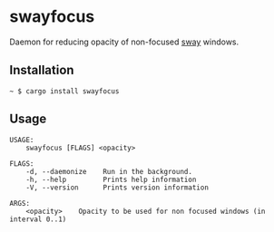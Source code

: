 # swayfocus
Daemon for reducing opacity of non-focused [sway](https://github.com/swaywm/sway/) windows.

## Installation
```
~ $ cargo install swayfocus
```

## Usage
```
USAGE:
    swayfocus [FLAGS] <opacity>

FLAGS:
    -d, --daemonize    Run in the background.
    -h, --help         Prints help information
    -V, --version      Prints version information

ARGS:
    <opacity>    Opacity to be used for non focused windows (in interval 0..1)

```
